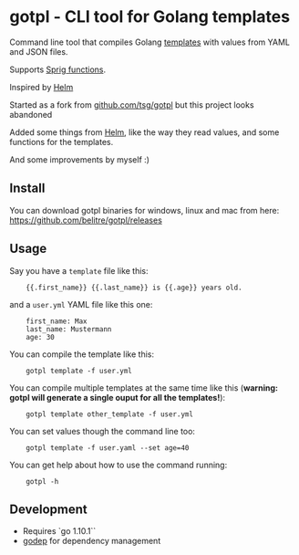 # gotpl - CLI tool for Golang templates

Command line tool that compiles Golang
[templates](http://golang.org/pkg/text/template/) with values from YAML and JSON files.

Supports [Sprig functions](https://github.com/Masterminds/sprig).

Inspired by [Helm](https://github.com/kubernetes/helm)

Started as a fork from [github.com/tsg/gotpl](https://github.com/tsg/gotpl) but this project looks abandoned

Added some things from [Helm](https://github.com/kubernetes/helm), like the way they read values, and some functions for the templates.

And some improvements by myself :)

## Install

You can download gotpl binaries for windows, linux and mac from here: https://github.com/belitre/gotpl/releases

## Usage

Say you have a `template` file like this:

```
    {{.first_name}} {{.last_name}} is {{.age}} years old.
```

and a `user.yml` YAML file like this one:

```
    first_name: Max
    last_name: Mustermann
    age: 30
```

You can compile the template like this:

```
    gotpl template -f user.yml
```

You can compile multiple templates at the same time like this (__warning: gotpl will generate a single ouput for all the templates!__):

```
    gotpl template other_template -f user.yml
```

You can set values though the command line too:

```
    gotpl template -f user.yaml --set age=40
```

You can get help about how to use the command running:

```
    gotpl -h
```

## Development

* Requires `go 1.10.1``
* [godep](https://github.com/tools/godep) for dependency management
